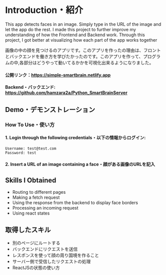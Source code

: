 # Introduction・紹介

This app detects faces in an image. Simply type in the URL of the image and let the app do the rest. I made this project to further improve my understanding of how the Frontend and Backend work. Through this project, I got better at visualizing how each part of the app works together

画像の中の顔を見つけるのアプリです。このアプリを作ったの理由は、フロントとバックエンドを働き方を学びたかったのです。このアプリを作って、プログラムの中,各部分はどうやって動いてるかかを可視化出来るようになりました。

#### 公開リンク：https://simple-smartbrain.netlify.app
#### Backend・バックエンド: https://github.com/hamzara2a/Python_SmartBrainServer

## Demo・デモンストレーション

### How To Use・使い方
#### 1. Login through the following credentials・以下の情報からログイン: <br>
    Username: test@test.com
    Password: test
#### 2. Insert a URL of an image containing a face・顔がある画像のURLを記入

## Skills I Obtained
- Routing to different pages
- Making a fetch request
- Using the response from the backend to display face borders
- Processing an incoming request
- Using react states

## 取得したスキル
- 別のページにルートする
- バックエンドにリクエストを送信
- レスポンスを使って顔の周り国境を作ること
- サーバー側で受信したリクエストの処理
- ReactJSの状態の使い方
